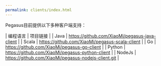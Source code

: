 ```yaml
---
permalink: clients/index.html
---
```


Pegasus目前提供以下多种客户端支持：

| 编程语言 | 项目链接 |
| Java | <https://github.com/XiaoMi/pegasus-java-client> |
| Scala | <https://github.com/XiaoMi/pegasus-scala-client> |
| Go | <https://github.com/XiaoMi/pegasus-go-client> |
| Python | <https://github.com/XiaoMi/pegasus-python-client> |
| NodeJs | <https://github.com/XiaoMi/pegasus-nodejs-client.git> |
